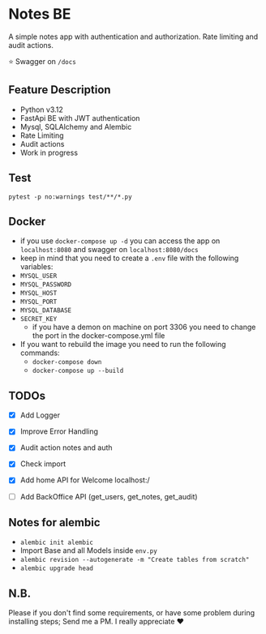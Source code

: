 # Notes BE

A simple notes app with authentication and authorization. 
Rate limiting and audit actions.

⭐️ Swagger on `/docs`

## Feature Description
- Python v3.12
- FastApi BE with JWT authentication
- Mysql, SQLAlchemy and Alembic
- Rate Limiting
- Audit actions
- Work in progress

## Test 
```shell
pytest -p no:warnings test/**/*.py
```

## Docker 
- if you use `docker-compose up -d` you can access the app on `localhost:8080` and swagger on `localhost:8080/docs`
- keep in mind that you need to create a `.env` file with the following variables:
- `MYSQL_USER`
- `MYSQL_PASSWORD`
- `MYSQL_HOST`
- `MYSQL_PORT`
- `MYSQL_DATABASE`
- `SECRET_KEY`
  - if you have a demon on machine on port 3306 you need to change the port in the docker-compose.yml file
- If you want to rebuild the image you need to run the following commands:
  - `docker-compose down`
  - `docker-compose up --build`

## TODOs
 - [x] Add Logger
 - [x] Improve Error Handling
 - [x] Audit action notes and auth 
 - [x] Check import
 - [x] Add home API for Welcome localhost:/
 - [ ] Add BackOffice API (get_users, get_notes, get_audit)


## Notes for alembic 
 - `alembic init alembic`
 - Import Base and all Models inside `env.py`
 - `alembic revision --autogenerate -m "Create tables from scratch"`
 - `alembic upgrade head`

## N.B.
Please if you don't find some requirements, or have some problem during installing steps; Send me a PM. I really appreciate ♥️